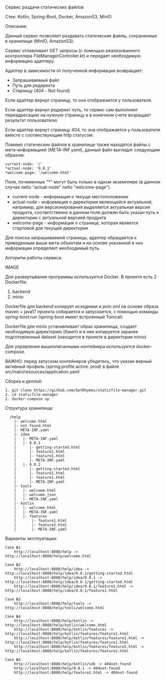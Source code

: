 Сервис раздачи статических файлов

Стек: Kotlin, Spring-Boot, Docker, AmazonS3, MinIO

Описание: 

Данный сервис позволяет раздавать статические файлы, сохраненные в хранилище (MinIO, AmazonS3).
    
Сервис отлавливает GET запросы (с помощью реализованного контроллера FileManagerController.kt) и передает необходимую информацию адаптеру. 
   
Адаптер в зависимости от полученной информации возвращает:
- Запрашиваемый файл 
- Путь для редиректа
- Старницу (404 - Not found)
   
Если адаптер вернул страницу, то она отображается у пользователя.

Если адаптер вернул редирект путь, то сервис сам выполняет переадресацию на нужную страницу и в конечном счете возращает результат пользователю
    
Если адаптер вернут страницу 404, то она отображается у пользователя вместе с соотвествующим http статусом.
    
Помимо статических файлов в хранилище также находятся файлы с мета-информацией (META-INF.yaml), данный файл выглядит следующим образом:
```
current-node: '/'
*actual-node: '0.0.1'
*welcome-page: '/welcome.html'
```
Поля, почеменные "*" могут быть только в одном экземпляре (в данном случае либо "actual-node" либо "welcome-page").

- current-node - информация о текуще местоположении 
- actual-node - информация о директории являющейся актуальной, например, для версионирования выделяется актуальная версия продукта, соответственно в данном поле должен быть указан путь к директории с актуальной версией продукта  
- welcome-page - информация о странице, которая является стартовой для текущей директории 

Для поиска запрашиваемой страницы, адаптер обращается к приведенным выше мета-объектам и на основе указанной в них информации определяет необходимый путь. 

Алгоритм работы сервиса:

IMAGE

Для развертывания программы используется Docker. В проекте есть 2 Dockerfile:

1. backend
2. minio

Dockerfile для backend копирует исходники и pom.xml на основе образа maven + java17 проекта собирается и запускается, с
помощью команды spring-boot:run (spring-boot имеет встроенный Tomcat)

Dockerfile для minio устанавливает образ хранилища, создает необходимую директорию (бакет) и в нее копируется заранее
подготовленный dataset (находится в проекте в директории minio)

Для управления вышеописанными контейнера используется docker-compose.

ВАЖНО: перед запуском контейнеров убедитесь, что указан верный активный профиль (spring.profile.active: prod) в файле
src/main/resources/application.yaml

Сборка и деплой:

```
1. git clone https://github.com/GetRhymes/staticfile-manager.git
2. cd staticfile-manager
2. docker-compose up
```

Структура хранилища:

```
  /help
    |- welcome.html
    |- not-found.html
    |- META-INF.yaml
    |- idea
    |   |- META-INF.yaml
    |   |- 0.0.1
    |      |- getting-started.html
    |      |- feature1.html
    |      |- feature1.html
    |      |- META-INF.yaml
    |   |- 0.0.2
    |      |- getting-started.html
    |      |- feature1.html
    |      |- feature1.html
    |      |- META-INF.yaml
    |- tools
    |   |- welcome.html
    |   |- welcome.json
    |   |- META-INF.yaml
    |- kotlin
    |   |- welcome.html
    |   |- META-INF.yaml
    |   |- features
    |       |- feature1.html
    |       |- feature2.html
    |       |- META-INF.yaml
```

Варианты эксплуатации:

    Case №1
        http://localhost:8080/help -> http://localhost:8080/help/welcome.html
    
    Case №2
        http://localhost:8080/help/idea -> http://localhost:8080/help/idea/0.0.2/getting-started.html
        http://localhost:8080/help/idea/0.0.1 -> http://localhost:8080/help/idea/0.0.1/getting-started.html
        http://localhost:8080/help/idea/0.0.1/feature1.html -> http://localhost:8080/help/idea/0.0.1/feature1.html

    Case №3
        http://localhost:8080/help/tools -> http://localhost:8080/help/tools/welcome.html

    Case №4
        http://localhost:8080/help/kotlin -> http://localhost:8080/help/kotlin/welcome.html
        http://localhost:8080/help/kotlin/features -> http://localhost:8080/help/kotlin/features/feature1.html
        http://localhost:8080/help/kotlin/features/feature1.html -> http://localhost:8080/help/kotlin/features/feature1.html
        http://localhost:8080/help/kotlin/features/feature2.html -> http://localhost:8080/help/kotlin/features/feature2.html
    
    Case №5
        http://localhost:8080/help/kotlin/sdk -> 404not-found
        http://localhost:8080/help/0.0.1 -> 404not-found
        http://localhost:8080/help/feature1.html -> 404not-found